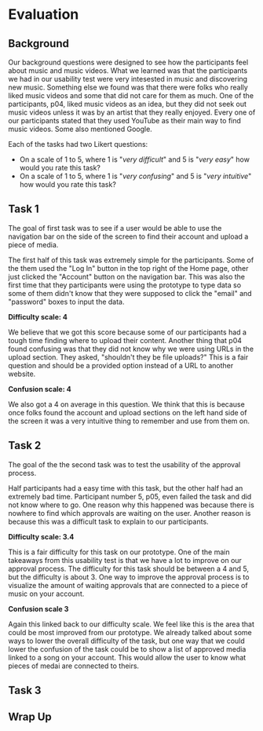 # Evaluation

## Background

Our background questions were designed to see how the participants feel about music and music videos. What we learned was that the participants we had in our usability test were very intesested in music and discovering new music. Something else we found was that there were folks who really liked music videos and some that did not care for them as much. One of the participants, p04, liked music videos as an idea, but they did not seek out music videos unless it was by an artist that they really enjoyed. Every one of our participants stated that they used YouTube as their main way to find music videos. Some also mentioned Google.

Each of the tasks had two Likert questions: 
- On a scale of 1 to 5, where 1 is "*very difficult*" and 5 is "*very easy*" how would you rate this task?
- On a scale of 1 to 5, where 1 is "*very confusing*" and 5 is "*very intuitive*" how would you rate this task?

## Task 1

The goal of first task was to see if a user would be able to use the navigation bar on the side of the screen to find their account and upload a piece of media.

The first half of this task was extremely simple for the participants. Some of the them used the "Log In" button in the top right of the Home page, other just clicked the "Account" button on the navigation bar. This was also the first time that they participants were using the prototype to type data so some of them didn't know that they were supposed to click the "email" and "password" boxes to input the data. 

**Difficulty scale: 4**

We believe that we got this score because some of our participants had a tough time finding where to upload their content. Another thing that p04 found confusing was that they did not know why we were using URLs in the upload section. They asked, "shouldn't they be file uploads?" This is a fair question and should be a provided option instead of a URL to another website.

**Confusion scale: 4**

We also got a 4 on average in this question. We think that this is because once folks found the account and upload sections on the left hand side of the screen it was a very intuitive thing to remember and use from them on.

## Task 2

The goal of the the second task was to test the usability of the approval process.

Half participants had a easy time with this task, but the other half had an extremely bad time. Participant number 5, p05, even failed the task and did not know where to go. One reason why this happened was because there is nowhere to find which approvals are waiting on the user. Another reason is because this was a difficult task to explain to our participants.

**Difficulty scale: 3.4**

This is a fair difficulty for this task on our prototype. One of the main takeaways from this usability test is that we have a lot to improve on our approval process. The difficulty for this task should be between a 4 and 5, but the difficulty is about 3. One way to improve the approval process is to visualize the amount of waiting approvals that are connected to a piece of music on your account.

**Confusion scale 3**

Again this linked back to our difficulty scale. We feel like this is the area that could be most improved from our prototype. We already talked about some ways to lower the overall difficulty of the task, but one way that we could lower the confusion of the task could be to show a list of approved media linked to a song on your account. This would allow the user to know what pieces of medai are connected to theirs.

## Task 3

## Wrap Up

